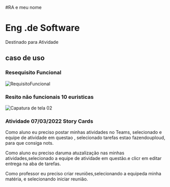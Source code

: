 
#RA e meu nome
# Eng .de Software
 Destinado para Atividade 
 

 
 

 
 ## caso de uso 
 
  ### Resequisito Funcional
 ![RequisitoFuncional](https://github.com/Michaelfss/Bertoti/commit/967cd74cbffa0f53a1546e1b91abafec9db62f89)
 
 
 ### Resito não funcionais 10 euristicas
 
![Capatura de tela 02](https://github.com/Michaelfss/Eng-.de-Software/blob/main/Captura%20de%20tela%2002.png)

### Atividade 07/03/2022 Story Cards

Como aluno eu preciso postar minhas atividades no Teams, selecionado e equipe de atividade em questao , selecionado tarefas estao fazendouploud, para que consiga nots.

Como aluno eu preciso daruma atuzalização nas minhas atividades,selecionado a equipe de atividade em questão.e clicr em editar entrega na aba de tarefas.

Como professor eu preciso criar reuniões,selecionando a equipeda minha matéria, e selecionando iniciar reunião.

